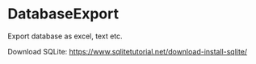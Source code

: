 # DatabaseExport
Export database as excel, text etc.

Download SQLite: https://www.sqlitetutorial.net/download-install-sqlite/

